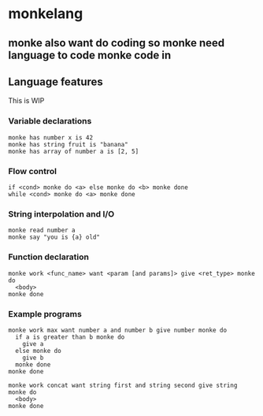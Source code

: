 # monkelang

## monke also want do coding so monke need language to code monke code in

## Language features

This is WIP

### Variable declarations
```
monke has number x is 42
monke has string fruit is "banana"
monke has array of number a is [2, 5]
```

### Flow control
```
if <cond> monke do <a> else monke do <b> monke done
while <cond> monke do <a> monke done
```

### String interpolation and I/O
```
monke read number a
monke say "you is {a} old"
```

### Function declaration
```
monke work <func_name> want <param [and params]> give <ret_type> monke do
  <body>
monke done
```

### Example programs
```
monke work max want number a and number b give number monke do
  if a is greater than b monke do
    give a
  else monke do
    give b
  monke done
monke done
```

```
monke work concat want string first and string second give string monke do
  <body>
monke done
```

